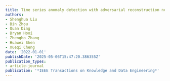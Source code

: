 ```yaml
---
title: Time series anomaly detection with adversarial reconstruction networks
authors:
- Shenghua Liu
- Bin Zhou
- Quan Ding
- Bryan Hooi
- Zhengbo Zhang
- Huawei Shen
- Xueqi Cheng
date: '2022-01-01'
publishDate: '2025-05-06T15:47:20.386355Z'
publication_types:
- article-journal
publication: '*IEEE Transactions on Knowledge and Data Engineering*'
---
```

